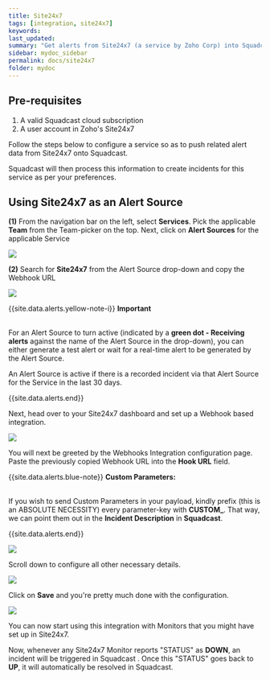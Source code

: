 ```yaml
---
title: Site24x7
tags: [integration, site24x7]
keywords: 
last_updated: 
summary: "Get alerts from Site24x7 (a service by Zoho Corp) into Squadcast"
sidebar: mydoc_sidebar
permalink: docs/site24x7
folder: mydoc
---
```


## Pre-requisites
1.  A valid Squadcast cloud subscription 
2. A user account in Zoho's Site24x7

Follow the steps below to configure a service so as to push related alert data from Site24x7 onto Squadcast.

Squadcast will then process this information to create incidents for this service as per your preferences.

## Using Site24x7 as an Alert Source

**(1)** From the navigation bar on the left, select **Services**. Pick the applicable **Team** from the Team-picker on the top. Next, click on **Alert Sources** for the applicable Service

![](images/alert_source_1.png)

**(2)** Search for **Site24x7** from the Alert Source drop-down and copy the Webhook URL

![](images/site24x7_1.png)

{{site.data.alerts.yellow-note-i}}
<b>Important</b><br/><br/>
<p>For an Alert Source to turn active (indicated by a <b>green dot - Receiving alerts</b> against the name of the Alert Source in the drop-down), you can either generate a test alert or wait for a real-time alert to be generated by the Alert Source.</p>
<p>An Alert Source is active if there is a recorded incident via that Alert Source for the Service in the last 30 days.</p>
{{site.data.alerts.end}}

Next, head over to your Site24x7 dashboard and set up a Webhook based integration.

![](images/site24x7_2.png)

You will next be greeted by the Webhooks Integration configuration page.
Paste the previously copied Webhook URL into the **Hook URL** field.

{{site.data.alerts.blue-note}}
<b>Custom Parameters: </b>
<br/><br/><p>If you wish to send Custom Parameters in your payload, kindly prefix (this is an ABSOLUTE NECESSITY) every parameter-key with <b>CUSTOM_</b>. That way, we can point them out in the <b>Incident Description</b> in <b>Squadcast</b>.</p>
{{site.data.alerts.end}}

![](images/site24x7_3.png)

Scroll down to configure all other necessary details.

![](images/site24x7_4.png)

Click on **Save** and you're pretty much done with the configuration. 

![](images/site24x7_5.png)

You can now start using this integration with Monitors that you might have set up in Site24x7.

Now, whenever any Site24x7 Monitor reports "STATUS" as **DOWN**, an incident will be triggered in Squadcast . Once this "STATUS" goes back to **UP**, it will automatically be resolved in Squadcast.